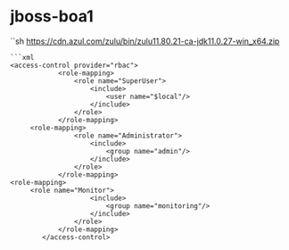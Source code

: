 # jboss-boa1
``sh
https://cdn.azul.com/zulu/bin/zulu11.80.21-ca-jdk11.0.27-win_x64.zip
```
```xml
<access-control provider="rbac">
            <role-mapping>
                <role name="SuperUser">
                    <include>
                        <user name="$local"/>
                    </include>
                </role>
            </role-mapping>
     <role-mapping>
                <role name="Administrator">
                    <include>
                        <group name="admin"/>
                    </include>
                </role>
            </role-mapping>
<role-mapping>
     <role name="Monitor">
                    <include>
                        <group name="monitoring"/>
                    </include>
                </role>
            </role-mapping>
        </access-control>
```
